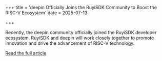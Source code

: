 +++
title = 'deepin Officially Joins the RuyiSDK Community to Boost the RISC-V Ecosystem'
date = 2025-07-13

+++

Recently, the deepin community officially joined the RuyiSDK developer ecosystem. RuyiSDK and deepin will work closely together to promote innovation and drive the advancement of RISC-V technology.

[Read the full article](https://mp.weixin.qq.com/s/9Z5eNN-D84oUVGEo0A-04Q)





